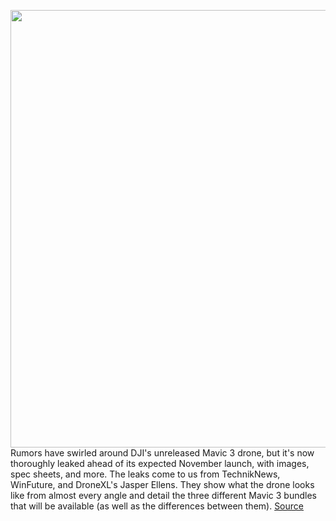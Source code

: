 <img src='https://cdn.vox-cdn.com/thumbor/ZnG6jPtGqpeppQV3Tgw-hxbJXXE=/0x0:1500x1082/1200x800/filters:focal(630x421:870x661)/cdn.vox-cdn.com/uploads/chorus_image/image/70049249/Screen_Shot_2021_10_26_at_14.23.52.0.png' width='700px' /><br/>
Rumors have swirled around DJI's unreleased Mavic 3 drone, but it's now thoroughly leaked ahead of its expected November launch, with images, spec sheets, and more. The leaks come to us from TechnikNews, WinFuture, and DroneXL's Jasper Ellens. They show what the drone looks like from almost every angle and detail the three different Mavic 3 bundles that will be available (as well as the differences between them).
<a href='https://www.theverge.com/2021/10/26/22747261/dji-mavic-3-drone-cine-edition-leak-fly-more-november-controller'> Source <a/>
